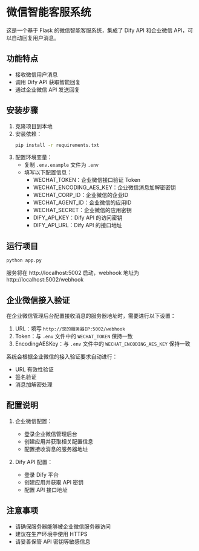 # 微信智能客服系统

这是一个基于 Flask 的微信智能客服系统，集成了 Dify API 和企业微信 API，可以自动回复用户消息。

## 功能特点

- 接收微信用户消息
- 调用 Dify API 获取智能回复
- 通过企业微信 API 发送回复

## 安装步骤

1. 克隆项目到本地
2. 安装依赖：
   ```bash
   pip install -r requirements.txt
   ```
3. 配置环境变量：
   - 复制 `.env.example` 文件为 `.env`
   - 填写以下配置信息：
     - WECHAT_TOKEN：企业微信接口验证 Token
     - WECHAT_ENCODING_AES_KEY：企业微信消息加解密密钥
     - WECHAT_CORP_ID：企业微信的企业ID
     - WECHAT_AGENT_ID：企业微信的应用ID
     - WECHAT_SECRET：企业微信的应用密钥
     - DIFY_API_KEY：Dify API 的访问密钥
     - DIFY_API_URL：Dify API 的接口地址

## 运行项目

```bash
python app.py
```

服务将在 http://localhost:5002 启动，webhook 地址为 http://localhost:5002/webhook

## 企业微信接入验证

在企业微信管理后台配置接收消息的服务器地址时，需要进行以下设置：

1. URL：填写 `http://您的服务器IP:5002/webhook`
2. Token：与 `.env` 文件中的 `WECHAT_TOKEN` 保持一致
3. EncodingAESKey：与 `.env` 文件中的 `WECHAT_ENCODING_AES_KEY` 保持一致

系统会根据企业微信的接入验证要求自动进行：
- URL 有效性验证
- 签名验证
- 消息加解密处理

## 配置说明

1. 企业微信配置：
   - 登录企业微信管理后台
   - 创建应用并获取相关配置信息
   - 配置接收消息的服务器地址

2. Dify API 配置：
   - 登录 Dify 平台
   - 创建应用并获取 API 密钥
   - 配置 API 接口地址

## 注意事项

- 请确保服务器能够被企业微信服务器访问
- 建议在生产环境中使用 HTTPS
- 请妥善保管 API 密钥等敏感信息 